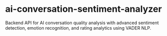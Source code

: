 # ai-conversation-sentiment-analyzer
Backend API for AI conversation quality analysis with advanced sentiment detection, emotion recognition, and rating analytics using VADER NLP.

